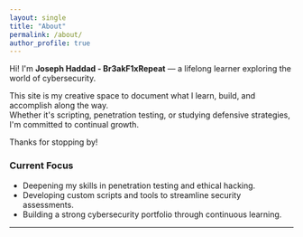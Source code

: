 ```yaml
---
layout: single
title: "About"
permalink: /about/
author_profile: true
---
```


Hi! I'm **Joseph Haddad - Br3akF1xRepeat** — a lifelong learner exploring the world of cybersecurity.

This site is my creative space to document what I learn, build, and accomplish along the way.  
Whether it's scripting, penetration testing, or studying defensive strategies, I'm committed to continual growth.

Thanks for stopping by!

### Current Focus
- Deepening my skills in penetration testing and ethical hacking.
- Developing custom scripts and tools to streamline security assessments.
- Building a strong cybersecurity portfolio through continuous learning.

---
